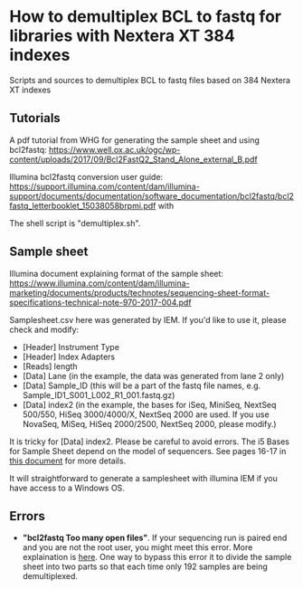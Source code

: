# How to demultiplex BCL to fastq for libraries with Nextera XT 384 indexes

Scripts and sources to demultiplex BCL to fastq files based on 384 Nextera XT indexes



## Tutorials

A pdf tutorial from WHG for generating the sample sheet and using bcl2fastq:
https://www.well.ox.ac.uk/ogc/wp-content/uploads/2017/09/Bcl2FastQ2_Stand_Alone_external_B.pdf

Illumina bcl2fastq conversion user guide:
https://support.illumina.com/content/dam/illumina-support/documents/documentation/software_documentation/bcl2fastq/bcl2fastq_letterbooklet_15038058brpmi.pdf with

The shell script is "demultiplex.sh".

## Sample sheet

Illumina document explaining format of the sample sheet:
https://www.illumina.com/content/dam/illumina-marketing/documents/products/technotes/sequencing-sheet-format-specifications-technical-note-970-2017-004.pdf

Samplesheet.csv here was generated by IEM. If you'd like to use it, please check and modify:
* [Header] Instrument Type
* [Header] Index Adapters
* [Reads] length
* [Data] Lane (in the example, the data was generated from lane 2 only)
* [Data] Sample_ID (this will be a part of the fastq file names, e.g. Sample\_ID1\_S001\_L002_R1_001.fastq.gz)
* [Data] index2 (in the example, the bases for iSeq, MiniSeq, NextSeq 500/550, HiSeq 3000/4000/X, NextSeq 2000 are used. If you use NovaSeq, MiSeq, HiSeq 2000/2500, NextSeq 2000, please modify.)

It is tricky for [Data] index2. Please be careful to avoid errors. The i5 Bases for Sample Sheet depend on the model of sequencers. See pages 16-17 in [this document](https://support.illumina.com/content/dam/illumina-support/documents/documentation/chemistry_documentation/experiment-design/illumina-adapter-sequences-1000000002694-12.pdf) for more details.

It will straightforward to generate a samplesheet with illumina IEM if you have access to a Windows OS.


## Errors

* __"bcl2fastq Too many open files"__. If your sequencing run is paired end and you are not the root user, you might meet this error. More explaination is [here](https://erikclarke.net/2016/03/31/open-file-limits-and-bcl2fastq/). One way to bypass this error it to divide the sample sheet into two parts so that each time only 192 samples are being demultiplexed.






